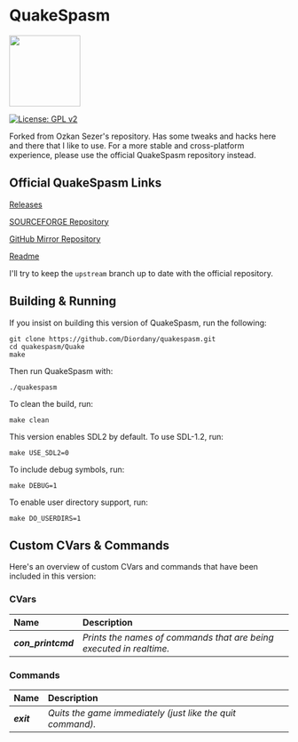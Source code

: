 # QuakeSpasm

<img src="Misc/QuakeSpasm_512.png" width="128" />

[![License: GPL v2](https://img.shields.io/badge/License-GPL_v2-blue.svg)](https://www.gnu.org/licenses/old-licenses/gpl-2.0.en.html)

Forked from Ozkan Sezer's repository. Has some tweaks and hacks here and there that I like to use. For a more stable and cross-platform experience, please use the official QuakeSpasm repository instead.

## Official QuakeSpasm Links

[Releases](http://quakespasm.sourceforge.net/download.htm)

[SOURCEFORGE Repository](https://sourceforge.net/p/quakespasm/quakespasm/ci/master/tree/)

[GitHub Mirror Repository](https://github.com/sezero/quakespasm)

[Readme](https://github.com/sezero/quakespasm/blob/master/Quakespasm.txt)

I'll try to keep the `upstream` branch up to date with the official repository.

## Building & Running

If you insist on building this version of QuakeSpasm, run the following:

```
git clone https://github.com/Diordany/quakespasm.git
cd quakespasm/Quake
make
```

Then run QuakeSpasm with:

```
./quakespasm
```

To clean the build, run:

```
make clean
```

This version enables SDL2 by default. To use SDL-1.2, run:

```
make USE_SDL2=0
```

To include debug symbols, run:

```
make DEBUG=1
```

To enable user directory support, run:

```
make DO_USERDIRS=1
```

## Custom CVars & Commands

Here's an overview of custom CVars and commands that have been included in this version:

### CVars

| Name               | Description                                                         |
|:-------------------|:--------------------------------------------------------------------|
| ***con_printcmd*** | *Prints the names of commands that are being executed in realtime.* |

### Commands

| Name       | Description                                                |
|:-----------|:-----------------------------------------------------------|
| ***exit*** | *Quits the game immediately (just like the quit command).* |